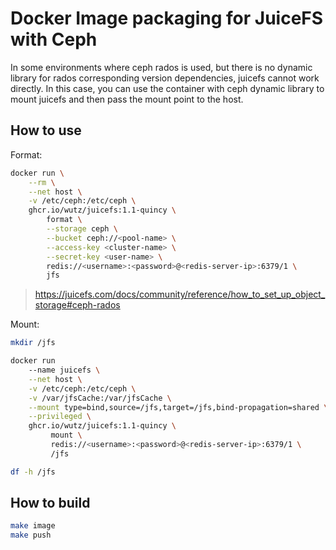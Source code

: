 # Docker Image packaging for JuiceFS with Ceph

In some environments where ceph rados is used, but there is no dynamic library for rados corresponding version dependencies, juicefs cannot work directly. In this case, you can use the container with ceph dynamic library to mount juicefs and then pass the mount point to the host.

## How to use

Format:

```sh
docker run \
    --rm \
    --net host \
    -v /etc/ceph:/etc/ceph \
    ghcr.io/wutz/juicefs:1.1-quincy \
        format \
        --storage ceph \
        --bucket ceph://<pool-name> \
        --access-key <cluster-name> \
        --secret-key <user-name> \
        redis://<username>:<password>@<redis-server-ip>:6379/1 \
        jfs
```

> https://juicefs.com/docs/community/reference/how_to_set_up_object_storage#ceph-rados


Mount:

```sh
mkdir /jfs

docker run 
    --name juicefs \
    --net host \
    -v /etc/ceph:/etc/ceph \
    -v /var/jfsCache:/var/jfsCache \
    --mount type=bind,source=/jfs,target=/jfs,bind-propagation=shared \
    --privileged \
    ghcr.io/wutz/juicefs:1.1-quincy \
         mount \
         redis://<username>:<password>@<redis-server-ip>:6379/1 \
         /jfs

df -h /jfs
```

## How to build

```sh
make image
make push
```
